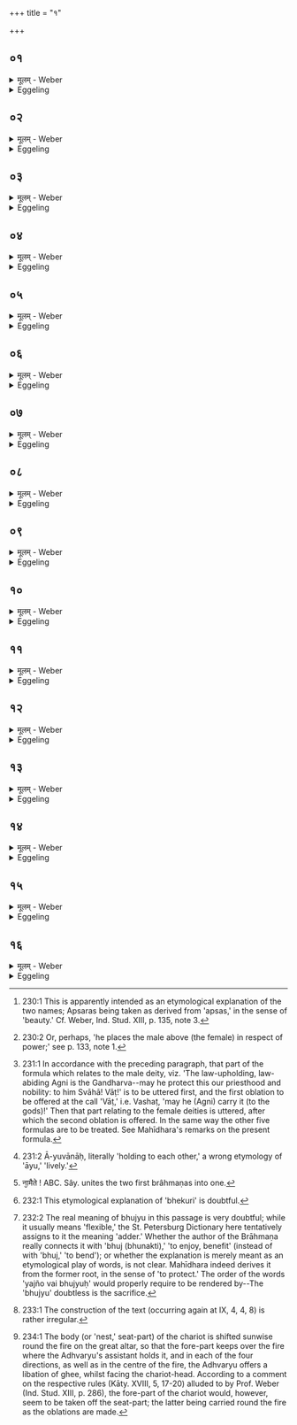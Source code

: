 +++
title = "१"

+++

##  ०१
<details><summary>मूलम् - Weber</summary>

अथा᳘तो राष्ट्रभृ᳘तो जुहोति॥  
रा᳘जानो वै᳘ राष्ट्रभृ᳘तस्ते हि᳘ राष्ट्रा᳘णि बि᳘भ्रत्येता᳘ ह देव᳘ताः सुता᳘ एते᳘न सवे᳘न ये᳘नैत᳘त्सोष्य᳘माणो भ᳘वति ता᳘ एॗवैत᳘त्प्रीणाति ता᳘ अस्मा इष्टाः᳘ प्रीता᳘ एत᳘ᳫं᳘ सवम᳘नुमन्यन्ते ता᳘भिर᳘नुमतः सूयते य᳘स्मै वै रा᳘जानो राज्य᳘मनुम᳘न्यन्ते स रा᳘जा भवति न स य᳘स्मै न तद्यद्रा᳘जानो राष्ट्रा᳘णि बि᳘भ्रति रा᳘जान उ एते᳘ देवास्त᳘स्मादेता᳘ राष्ट्रभृतः॥
</details>

<details><summary>Eggeling</summary>

1. He then offers the Rāshṭrabhr̥t (realm-sustaining) oblations;--the realm-sustainers, doubtless, are the kings, for it is they that sustain realms. These deities, indeed, have been consecrated by this same consecration ceremony by which he (the Sacrificer) is now to be consecrated: it is them he thereby gratifies, and thus gratified by offering, they grant him permission (to perform) this consecration ceremony, and, permitted by them, he is consecrated; for only he becomes king whom the (other) kings allow (to assume) the royal dignity, but not he whom they do not (allow to assume it). And inasmuch as the kings sustain realms, and these gods are kings, therefore Realm-sustaining (oblations are performed).
</details>

##  ०२
<details><summary>मूलम् - Weber</summary>

य᳘द्वेॗवैता᳘ राष्ट्रभृ᳘तो जुहो᳘ति॥  
प्रजा᳘पतेर्वि᳘स्रस्तान्मिथुनान्यु᳘दक्रामन्गन्धर्वाप्सर᳘सो भूत्वा ता᳘नि र᳘थो भूत्वा प᳘र्यगछत्ता᳘नि परि᳘गत्यात्म᳘न्नधत्तात्म᳘न्नकुरुत त᳘थैॗवैनान्यय᳘मेत᳘त्परिग᳘त्यात्म᳘न्धत्त आत्म᳘न्कुरुते॥
</details>

<details><summary>Eggeling</summary>

2. And, again, as to why he offers the Realm-sustaining (oblations). From Prajāpati, when dismembered, couples went forth, in the form of Gandharvas and Apsaras; and he, having turned into a chariot, enclosed them, and having enclosed them, he took them to himself and made them his own; and in like manner does this (Sacrificer), thereby enclosing them, take them to himself and make them his own.
</details>

##  ०३
<details><summary>मूलम् - Weber</summary>

स यः स᳘ प्रजा᳘पतिर्व्य᳘स्रंसत॥  
अय᳘मेव सॗ यो ऽय᳘मग्नि᳘श्चीयते᳘ ऽथ या᳘न्यस्मात्ता᳘नि मिथुना᳘न्युद᳘क्रामन्नेतास्ता᳘ देव᳘ता या᳘भ्य एत᳘ज्जुहो᳘ति॥
</details>

<details><summary>Eggeling</summary>

3. Now that Prajāpati who was dismembered, is this very Agni who is here being built up; and

those couples which went forth from him, are these same deities to whom he now makes offering.
</details>

##  ०४
<details><summary>मूलम् - Weber</summary>

गन्धर्वाप्सरो᳘भ्यो जुहोति॥  
गन्धर्वाप्सर᳘सो हि᳘ भूत्वो᳘दक्रामन्न्न᳘थो गन्धे᳘न च वै᳘ रूपे᳘ण च गन्धर्वाप्सर᳘सश्चरन्ति त᳘स्माद्यः क᳘श्च मिथुन᳘मुपप्रै᳘ति गन्धं᳘ चैव स᳘ रूपं᳘ च कामयते॥
</details>

<details><summary>Eggeling</summary>

4. He makes offering to the Gandharvas and Apsaras, for in the form of Gandharvas and Apsaras they went forth (from Prajāpati). But the Gandharvas and Apsaras also busy themselves with sweet scent (gandha) and beauteous form (rūpa [^egg_389]), whence if any one goes to his mate he cultivates sweet scent and a beautiful appearance.

[^egg_389]: 230:1 This is apparently intended as an etymological explanation of the two names; Apsaras being taken as derived from 'apsas,' in the sense of 'beauty.' Cf. Weber, Ind. Stud. XIII, p. 135, note 3.
</details>

##  ०५
<details><summary>मूलम् - Weber</summary>

मिथुना᳘नि जुहोति॥  
मिथुनाद्वा अ᳘धि प्र᳘जातिर्यो वै᳘ प्रजा᳘यते स᳘ राष्ट्र᳘म् भवत्य᳘राष्ट्रं वै स᳘ भवति यो न᳘ प्रजा᳘यते तद्य᳘न्मिथुना᳘नि राष्ट्रम् बि᳘भ्रति मिथुना᳘ उ एते᳘ देवास्त᳘स्मादेता᳘ राष्ट्रभृ᳘त आ᳘ज्येन द्वादशगृहीते᳘न ता᳘ उ द्वा᳘दशैवा᳘हुतयो भवन्ति त᳘स्योत्रो ब᳘न्धुः॥
</details>

<details><summary>Eggeling</summary>

5. He offers pairs (of oblations), for birth originates from a pair; and he alone is (ruler of) a kingdom who propagates offspring, but not he who does not propagate offspring. And inasmuch as couples sustain the realm, and these deities consist of couples, these (oblations are called) Realm-sustainers. With ghee taken in twelve ladlings (he offers), and there are twelve of these oblations: the significance of this has been explained.
</details>

##  ०६
<details><summary>मूलम् - Weber</summary>

पुंसे पू᳘र्वस्मै जुहोति॥  
अ᳘थ स्रीभ्यः पु᳘मांसं त᳘द्वीॗर्येणात्या᳘दधात्ये᳘कस्मा इव पुंसे᳘ जुहो᳘ति बह्वी᳘भ्य इव स्रीभ्यस्त᳘स्मादप्ये᳘कस्य पुंसो᳘ बॗह्व्यो जाया᳘ भवन्त्युभा᳘भ्यां वषट्कारे᳘ण च स्वाहाकारे᳘ण च पुंसे᳘ जुहो᳘ति स्वानाकारे᳘णैव᳘ स्त्रीभ्यः पु᳘मांसमेव त᳘द्वीॗर्येणात्या᳘दधाति॥
</details>

<details><summary>Eggeling</summary>

6. To the male (deity) he makes offering first, then to the females: he thereby endows the male pre-eminently with power [^egg_390]. To a single male he makes offering, and to many females, whence even a single man has many wives. To the male (deity) he makes offering both with the Vashaṭ-call and the Svāhā-call, to the female (deities) only with the Svāhā: he thereby endows the male pre-eminently with power.

[^egg_390]: 230:2 Or, perhaps, 'he places the male above (the female) in respect of power;' see p. 133, note 1.
</details>

##  ०७
<details><summary>मूलम् - Weber</summary>

ऋताषा᳘डृत᳘धामे᳘ति॥  
सत्यसा᳘ट् सत्य᳘धामे᳘त्येत᳘दग्नि᳘र्गन्धर्वस्तस्यौ᳘षधयो ऽप्सर᳘स इ᳘त्यग्नि᳘र्ह गन्धर्व ओ᳘षधिभिरप्सरो᳘भिर्मिथुने᳘न सहो᳘च्चक्राम मु᳘दो नामेत्यो᳘षधयो वै मु᳘द ओ᳘षधिभिॗर्हीदᳫं स᳘र्वम् मो᳘दते स᳘ न इदम् ब्र᳘ह्म क्षत्र᳘म् पातु त᳘स्मै स्वा᳘हा वाट् ता᳘भ्यः स्वाहे᳘ति त᳘स्योक्तो ब᳘न्धुः॥
</details>

<details><summary>Eggeling</summary>

7. [He offers, with, Vāj. S. XVIII, 38-43], 'The

law-upholding, law-abiding,'--that is, the truth-upholding, truth-abiding,--'Agni is the Gandharva: his Apsaras are the plants,'--for as a Gandharva, Agni, indeed, went forth with the plants as the Asparas, his mates,--'Delights (mud) by name,'--the plants are indeed delights, for everything here delights in plants--'may he protect this our priesthood and nobility: to him Hail! Vāṭ! To them (fem.) Hail!' The meaning of this has been explained [^egg_391]
</details>

##  ०८
<details><summary>मूलम् - Weber</summary>

संहित इ᳘ति॥  
असौ वा᳘ आदित्यः᳘ संहित᳘ एष ह्य᳘होरात्रे᳘ संद᳘धाति विश्व᳘सामे᳘त्येषॗ ह्येव स᳘र्वᳫं सा᳘म सू᳘र्यो गन्धर्वस्त᳘स्य म᳘रीचयो ऽप्सर᳘स इ᳘ति सू᳘र्यो ह गन्धर्वो म᳘रीचिभिरप्सरो᳘भिर्मिथुने᳘न सहो᳘च्चक्रामायु᳘वो नामे᳘त्यायुवाना᳘ इव हि म᳘रीचयः प्ल᳘वन्ते स᳘ न इदम् ब्र᳘ह्म क्षत्र᳘म् पात्वि᳘ति त᳘स्योक्तो ब᳘न्धुः॥
</details>

<details><summary>Eggeling</summary>

8. 'The Close-knit,'--yonder sun is indeed close-knit, for he knits together the days and nights;--'all-wealthy,'--for that (sun) indeed is every kind of wealth;--'Sūrya is the Gandharva: his Apsaras are the sun-motes;'--for as a Gandharva, the sun, indeed, went forth with the sun-motes as the Apsaras, his mates,--'Mobile (āyu) by name,'--for moving together [^egg_392], as it were, the sun-motes float;--'may he protect this our priesthood and nobility,'--the meaning of this has been explained.

[^egg_391]: 231:1 In accordance with the preceding paragraph, that part of the formula which relates to the male deity, viz. 'The law-upholding, law-abiding Agni is the Gandharva--may he protect this our priesthood and nobility: to him Svāhā! Vāṭ!' is to be uttered first, and the first oblation to be offered at the call 'Vāṭ,' i.e. Vashaṭ, 'may he (Agni) carry it (to the gods)!' Then that part relating to the female deities is uttered, after which the second oblation is offered. In the same way the other five formulas are to be treated. See Mahīdhara's remarks on the present formula.

[^egg_392]: 231:2 Ā-yuvānāḥ, literally 'holding to each other,' a wrong etymology of 'āyu,' 'lively.'
</details>

##  ०९
<details><summary>मूलम् - Weber</summary>

सुषुम्ण इ᳘ति॥  
सुयज्ञिय इ᳘त्येतत्सू᳘र्यरश्मिरि᳘ति सू᳘र्यस्येव हि᳘ चन्द्र᳘मसो रश्म᳘यश्चन्द्र᳘मा गन्धर्वस्त᳘स्य न᳘क्षत्राण्यप्सर᳘स इ᳘ति चन्द्र᳘मा ह गन्धर्वो न᳘क्षत्रैरप्सरो᳘भिर्मिथुने᳘न सहो᳘च्चक्राम भेकु᳘रयो नामे᳘ति भाकु᳘रयो ह ना᳘मैते [^wbr_1] भाᳫं हि न᳘क्षत्राणि कुर्व᳘न्ति स᳘ न इदम् ब्र᳘ह्म क्षत्र᳘म् पात्वि᳘ति त᳘स्योक्तो ब᳘न्धुः॥  

[^wbr_1]: ना᳘मैते ! ABC. Sây. unites the two first brâhmaṇas into one.
</details>

<details><summary>Eggeling</summary>

9. 'The most blessed,'--that is, the most worthy of worship,--'sun-rayed,'--for like the sun's are the moon's rays;--'Candramas (the

moon) is the Gandharva: his Apsaras are the stars;'--for as a Gandharva the moon, indeed, went forth with the stars as the Apsaras, his mates;--'Luminous (bhekuri) by name;'--light-giving (bhākur̥ [^egg_393]) these, indeed, are called, for the stars give light;--'may he protect this our priesthood and nobility!' the meaning of this has been explained.

[^egg_393]: 232:1 This etymological explanation of 'bhekuri' is doubtful.
</details>

##  १०
<details><summary>मूलम् - Weber</summary>

इषिर इ᳘ति॥  
क्षिप्र इ᳘त्येत᳘द्विश्व᳘व्यचा इ᳘त्येषॗ हीदᳫं स᳘र्वं व्य᳘चः करो᳘ति वा᳘तो गन्धर्वस्तस्या᳘पो अप्सर᳘स इ᳘ति वा᳘तो ह गन्धॗर्वो ऽद्भि᳘रप्सरो᳘भिर्मिथुने᳘न सहो᳘च्चक्रामो᳘र्जो नामेत्या᳘पो वा ऊ᳘र्जो ऽद्भ्यो ह्यूर्ग्जा᳘यते स᳘ न इदम् ब्र᳘ह्म क्षत्र᳘म् पात्वि᳘ति त᳘स्योक्तो ब᳘न्धुः॥
</details>

<details><summary>Eggeling</summary>

10. 'The Agile,'--that is, the swift,--'all-expansive,'--for the wind (air), indeed, makes up all this expanse;--'Vāta (the wind) is the Gandharva: his Apsaras are the waters,'--for as a Gandharva the wind, indeed, went forth with the waters as the Apsaras, his mates;--'Viands (ūrj) by name,'--the waters, indeed, are called 'ūrjaḥ,' for food is produced from the waters;--'may he protect this our priesthood and nobility!' the meaning of this has been explained.
</details>

##  ११
<details><summary>मूलम् - Weber</summary>

भुज्युः᳘ सुपर्ण इ᳘ति॥  
यज्ञो वै᳘ भुज्यु᳘र्यज्ञो हि स᳘र्वाणि भूता᳘नि भुन᳘क्ति यज्ञो᳘ गन्धर्वस्त᳘स्य द᳘क्षिणा अप्सर᳘स इ᳘ति यज्ञो᳘ ह गन्धर्वो द᳘क्षिणाभिरप्सरो᳘भिर्मिथुने᳘न सहो᳘च्चक्राम स्तावा नामे᳘ति द᳘क्षिणा वै᳘ स्तावा द᳘क्षिणाभिर्हि᳘ यज्ञ᳘ स्तूयते᳘ ऽथो यो वै क᳘श्च द᳘क्षिणां द᳘दाति स्तूय᳘त एव स स᳘ न इदम् ब्र᳘ह्म क्षत्र᳘म् पात्वि᳘ति त᳘स्योक्तो ब᳘न्धुः॥
</details>

<details><summary>Eggeling</summary>

11. 'The beneficent, well-winged,'--beneficent (bhujyu [^egg_394]) indeed is the sacrifice, for the sacrifice benefits all beings,--'Yajña (the sacrifice) is the Gandharva: his Apsaras are the offering-gifts,'--for as a Gandharva the sacrifice, indeed, went forth, with the offering-gifts as the Apsaras,

[^egg_394]: 232:2 The real meaning of bhujyu in this passage is very doubtful; while it usually means 'flexible,' the St. Petersburg Dictionary here tentatively assigns to it the meaning 'adder.' Whether the author of the Brāhmaṇa really connects it with 'bhuj (bhunakti),' 'to enjoy, benefit' (instead of with 'bhuj,' 'to bend'); or whether the explanation is merely meant as an etymological play of words, is not clear. Mahīdhara indeed derives it from the former root, in the sense of 'to protect.' The order of the words 'yajño vai bhujyuḥ' would properly require to be rendered by--The 'bhujyu' doubtless is the sacrifice.

his mates;--'Praises (stāvā) by name,'--the offering-gifts are indeed praises, for the sacrifice is praised for offering-gifts; and whosoever gives an offering-gift (to priests) is praised;--'may he protect this our priesthood and nobility!' the meaning of this has been explained.
</details>

##  १२
<details><summary>मूलम् - Weber</summary>

प्रजा᳘पतिर्विश्व᳘कर्मे᳘ति॥  
प्रजा᳘पतिर्वै᳘ विश्व᳘कमा सॗ हीदᳫं स᳘र्वम᳘करोन्म᳘नो गन्धर्वस्त᳘स्य ऋक्सामा᳘न्यप्सर᳘स इ᳘ति म᳘नो ह गन्धर्व᳘ ऋक्सामै᳘रप्सरो᳘भिर्मिथुने᳘न सहो᳘च्चक्रामे᳘ष्टयो नामे᳘त्यृक्सामा᳘नि वा ए᳘ष्टय ऋक्सामैॗर्ह्याशा᳘सत इ᳘ति नो ऽस्त्वित्थं᳘ नो ऽस्त्वि᳘ति स᳘ न इदम् ब्र᳘ह्म क्षत्र᳘म् पात्वि᳘ति त᳘स्योक्तो ब᳘न्धुः॥
</details>

<details><summary>Eggeling</summary>

12. 'The lord of creatures, the all-worker,'--Prajāpati (lord of creatures) is indeed the all-worker, for he has wrought all this (universe);--'Manas (the mind) is the Gandharva: his Apsaras are the hymn-verses and hymn-tunes,'--as a Gandharva, the Mind indeed went forth, with the hymn-verses and hymn-tunes as the Apsaras, his mates;--'Wishes (eshṭi) by name,'--the hymn-verses and hymn-tunes are indeed wishes, for by verses and tunes people pray, 'May this accrue unto us! may it fare thus with us!'--'may he protect this our priest and nobility!' 'the meaning of this has been explained.
</details>

##  १३
<details><summary>मूलम् - Weber</summary>

अ᳘थ रथशीर्षे᳘ जुहोति॥  
एष वै स᳘ सव᳘ एतद्वै त᳘त्सूयते य᳘मस्मै त᳘मेता᳘ देव᳘ताः सव᳘मनुम᳘न्यन्ते या᳘भिर᳘नुमतः सूय᳘ते य᳘स्मै वै रा᳘जानो राज्य᳘मनुम᳘न्यन्ते स रा᳘जा भवति न स य᳘स्मै ना᳘ज्येन पञ्चगृहीते᳘न ता᳘ उ प᳘ञ्चैवा᳘हुतयो हुता᳘ भवन्ति त᳘स्योक्तो ब᳘न्धुः॥
</details>

<details><summary>Eggeling</summary>

13. He then makes an offering on the Head of the Chariot;--this, indeed, is that very rite of consecration,--and by that he is now consecrated,--which this (Sacrificer) is permitted to perform by those deities with whose permission he is consecrated [^egg_395]; for he alone becomes king whom the (other) kings allow (to assume) the royal dignity, and not he whom (they do) not (allow to assume it). With ghee taken in five ladlings (he offers), and this is offered as five oblations: the significance of this has been explained.

[^egg_395]: 233:1 The construction of the text (occurring again at IX, 4, 4, 8) is rather irregular.
</details>

##  १४
<details><summary>मूलम् - Weber</summary>

शीर्षतः᳟॥  
शीर्षतो वा᳘ अभिषिच्य᳘मानो ऽभि᳘षिच्यत उप᳘रि धार्य᳘माण उप᳘रि हि स य᳘मेतदभिषिञ्च᳘ति समाने᳘न म᳘न्त्रेण समातो हि स य᳘मेत᳘दभिषिञ्च᳘ति सर्व᳘तः परिहारᳫं सर्व᳘त एॗवैनमेत᳘दभि᳘षिञ्चति॥
</details>

<details><summary>Eggeling</summary>

14. On the head (or front part of the chariot the

offering is made), for it is from the head (downwards) that he who is anointed is anointed,--whilst it is held above (the Āhavanīya), for above (others) is he who is thus anointed;--with the same formula (repeated each time), for one and the same (person) is he who is thus anointed;--whilst taking round (the chariot-head) in every direction [^egg_396]: on every side he thus is anointed.

[^egg_396]: 234:1 The body (or 'nest,' seat-part) of the chariot is shifted sunwise round the fire on the great altar, so that the fore-part keeps over the fire where the Adhvaryu's assistant holds it, and in each of the four directions, as well as in the centre of the fire, the Adhvaryu offers a libation of ghee, whilst facing the chariot-head. According to a comment on the respective rules (Kāty. XVIII, 5, 17-20) alluded to by Prof. Weber (Ind. Stud. XIII, p. 286), the fore-part of the chariot would, however, seem to be taken off the seat-part; the latter being carried round the fire as the oblations are made.
</details>

##  १५
<details><summary>मूलम् - Weber</summary>

य᳘द्वेव᳘ रथशीर्षे᳘ जुहो᳘ति॥  
असौ वा᳘ आदित्य᳘ एष र᳘थ एतद्वै त᳘द्रूपं कृत्वा᳘ प्रजा᳘पतिरेता᳘नि मिथुना᳘नि परिग᳘त्यात्म᳘न्नधत्तात्म᳘न्नकुरुत त᳘थैॗवैनान्यय᳘मेत᳘त्परिग᳘त्यात्म᳘न्धत्त आत्म᳘न्कुरुत उप᳘रि धार्य᳘माण उप᳘रि हि स य᳘ एता᳘नि मिथुना᳘नि परिग᳘त्यात्मन्न᳘धत्तात्मन्न᳘कुरुत समाने᳘न म᳘न्त्रेण समानो हि स य᳘ एता᳘नि मिथुना᳘नि परिग᳘त्यात्मन्न᳘धत्तात्मन्न᳘कुरुत सर्व᳘तः परिहा᳘रᳫं सर्व᳘तो हि स य᳘ एता᳘नि मिथुना᳘नि परिग᳘त्यात्मन्न᳘धत्तात्मन्न᳘कुरुत॥
</details>

<details><summary>Eggeling</summary>

15. And, again, as to why he makes offering on the head of the chariot;--it is because this chariot is yonder sun; for it was by assuming that form that Prajāpati enclosed those couples, and took them to himself, and made them his own; and in like manner does this (Sacrificer) thereby enclose them, and take them to himself, and make them his own. Whilst it (the chariot-head) is held above (the fire, he offers), for above (others) was he who, enclosing those couples, took them to himself, and made them his own;--and with the same formula, for one and the same is he who, by enclosing those couples, took them to himself, and made them his own.
</details>

##  १६
<details><summary>मूलम् - Weber</summary>

स᳘ नो भुवनस्य पते प्रजापत इ᳘ति॥  
भुवनस्यॗ ह्येष प᳘तिः प्रजा᳘पतिर्य᳘स्य त उप᳘रि गृहा य᳘स्य वेहे᳘त्युप᳘रि चॗ ह्येत᳘स्य गृहा᳘ इह᳘ चास्मै ब्र᳘ह्मणे ऽस्मै क्षत्राये᳘त्ययं वा᳘ आग्निर्ब्र᳘ह्म च क्षत्रं᳘ च म᳘हि श᳘र्म यछ स्वाहे᳘ति महछ᳘र्म यछ स्वाहे᳘त्येत᳘त्॥
</details>
<details><summary>Eggeling</summary>

16. [He offers each time, with, Vāj. S. XVIII, 44], 'O Lord of the world, Lord of creatures!'--for this (Agni), indeed, is the lord of the world, and the lord of creatures;--'thou whose dwellings are on high, or here below,'--both on high and

here below, indeed, are his dwellings;--'to this priesthood and this nobility of ours,'--for this Agni is both the priesthood and the nobility,--'grant thou mighty protection, hail!'--that is, 'grant thou powerful protection!'
</details>

